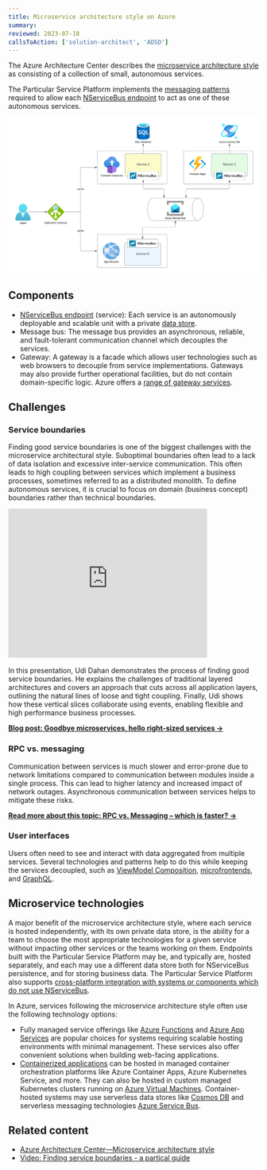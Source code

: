 ```yaml
---
title: Microservice architecture style on Azure
summary:
reviewed: 2023-07-18
callsToAction: ['solution-architect', 'ADSD']
---
```


The Azure Architecture Center describes the [microservice architecture style](https://learn.microsoft.com/en-us/azure/architecture/guide/architecture-styles/microservices) as consisting of a collection of small, autonomous services.

The Particular Service Platform implements the [messaging patterns](/nservicebus/messaging/) required to allow each [NServiceBus endpoint](/nservicebus/endpoints) to act as one of these autonomous services.

![](azure-microservices.png)

## Components

* [NServiceBus endpoint](/nservicebus/endpoints) (service): Each service is an autonomously deployable and scalable unit with a private [data store](data-stores.md).
* Message bus: The message bus provides an asynchronous, reliable, and fault-tolerant communication channel which decouples the services.
* Gateway: A gateway is a facade which allows user technologies such as web browsers to decouple from service implementations. Gateways may also provide further operational facilities, but do not contain domain-specific logic. Azure offers a [range of gateway services](https://learn.microsoft.com/en-us/azure/architecture/microservices/design/gateway).

## Challenges

### Service boundaries

Finding good service boundaries is one of the biggest challenges with the microservice architectural style. Suboptimal boundaries often lead to a lack of data isolation and excessive inter-service communication. This often leads to high coupling between services which implement a business processes, sometimes referred to as a distributed monolith. To define autonomous services, it is crucial to focus on domain (business concept) boundaries rather than technical boundaries.

<iframe allowfullscreen frameborder="0" height="300" mozallowfullscreen src="https://player.vimeo.com/video/113515335" webkitallowfullscreen width="400"></iframe>

In this presentation, Udi Dahan demonstrates the process of finding good service boundaries. He explains the challenges of traditional layered architectures and covers an approach that cuts across all application layers, outlining the natural lines of loose and tight coupling. Finally, Udi shows how these vertical slices collaborate using events, enabling flexible and high performance business processes.

[**Blog post: Goodbye microservices, hello right-sized services →**](https://particular.net/blog/goodbye-microservices-hello-right-sized-services)

### RPC vs. messaging

Communication between services is much slower and error-prone due to network limitations compared to communication between modules inside a single process. This can lead to higher latency and increased impact of network outages. Asynchronous communication between services helps to mitigate these risks.

[**Read more about this topic: RPC vs. Messaging – which is faster? →**](https://particular.net/blog/rpc-vs-messaging-which-is-faster)

### User interfaces

Users often need to see and interact with data aggregated from multiple services. Several technologies and patterns help to do this while keeping the services decoupled, such as [ViewModel Composition](https://www.viewmodelcomposition.com), [microfrontends](https://en.wikipedia.org/wiki/Microfrontend), and [GraphQL](https://graphql.org/).

## Microservice technologies

A major benefit of the microservice architecture style, where each service is hosted independently, with its own private data store, is the ability for a team to choose the most appropriate technologies for a given service without impacting other services or the teams working on them. Endpoints built with the Particular Service Platform may be, and typically are, hosted separately, and each may use a different data store both for NServiceBus persistence, and for storing business data. The Particular Service Platform also supports [cross-platform integration with systems or components which do not use NServiceBus](https://particular.net/blog/cross-platform-integration-with-nservicebus-native-message-processing).

In Azure, services following the microservice architecture style often use the following technology options:

* Fully managed service offerings like [Azure Functions](/architecture/azure/compute.md#serverless) and [Azure App Services](/architecture/azure/compute.md#platform-as-a-service-azure-app-services) are popular choices for systems requiring scalable hosting environments with minimal management. These services also offer convenient solutions when building web-facing applications.
* [Containerized applications](/architecture/azure/compute.md#platform-as-a-service-containers) can be hosted in managed container orchestration platforms like Azure Container Apps, Azure Kubernetes Service, and more. They can also be hosted in custom managed Kubernetes clusters running on [Azure Virtual Machines](https://azure.microsoft.com/en-us/products/virtual-machines). Container-hosted systems may use serverless data stores like [Cosmos DB](/architecture/azure/data-stores.md#azure-cosmos-db) and serverless messaging technologies [Azure Service Bus](/architecture/azure/messaging.md#azure-service-bus).

## Related content

* [Azure Architecture Center—Microservice architecture style](https://learn.microsoft.com/en-us/azure/architecture/guide/architecture-styles/microservices)
* [Video: Finding service boundaries - a partical guide](https://www.youtube.com/watch?v=655zq4Sdu2w)
